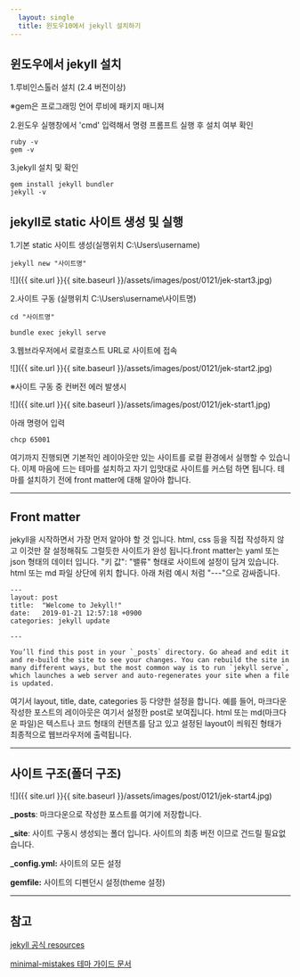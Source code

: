```yaml
---
  layout: single
  title: 윈도우10에서 jekyll 설치하기
---
```




## 윈도우에서 jekyll 설치

1.루비인스톨러 설치 (2.4 버전이상)

[루비 인스톨러 다운로드]: https://rubyinstaller.org/downloads/

   ※gem은 프로그래밍 언어 루비에 패키지 매니져

2.윈도우 실행창에서 'cmd' 입력해서 명령 프롬프트 실행 후 설치 여부 확인

```
ruby -v
gem -v
```

3.jekyll 설치 및 확인

```
gem install jekyll bundler
jekyll -v
```



## jekyll로 static 사이트 생성 및 실행

1.기본 static 사이트 생성(실행위치 C:\Users\username)

```
jekyll new "사이트명"
```

![]({{ site.url }}{{ site.baseurl }}/assets/images/post/0121/jek-start3.jpg)

2.사이트 구동 (실행위치 C:\Users\username\사이트명)

```
cd "사이트명"

bundle exec jekyll serve
```

3.웹브라우저에서 로컬호스트 URL로 사이트에 접속

![]({{ site.url }}{{ site.baseurl }}/assets/images/post/0121/jek-start2.jpg)



※사이트 구동 중 컨버전 에러 발생시 

![]({{ site.url }}{{ site.baseurl }}/assets/images/post/0121/jek-start1.jpg)

아래 명령어 입력

```
chcp 65001
```

여기까지 진행되면 기본적인 레이아웃만 있는 사이트를 로컬 환경에서 실행할 수 있습니다. 이제 마음에 드는 테마를 설치하고 자기 입맛대로 사이트를 커스텀 하면 됩니다. 테마를 설치하기 전에 front matter에 대해 알아야 합니다.

------



## Front matter 

jekyll을 시작하면서 가장 먼저 알아야 할 것 입니다. html, css 등을 직접 작성하지 않고 이것만 잘 설정해줘도 그럴듯한 사이트가 완성 됩니다.front matter는 yaml 또는 json 형태의 데이터 입니다. "키 값": "밸류" 형태로 사이트에 설정이 담겨 있습니다. html 또는 md 파일 상단에 위치 합니다.  아래 처럼 예시 처럼 "---"으로 감싸줍니다.

```
---
layout: post
title:  "Welcome to Jekyll!"
date:   2019-01-21 12:57:18 +0900
categories: jekyll update

---

You’ll find this post in your `_posts` directory. Go ahead and edit it and re-build the site to see your changes. You can rebuild the site in many different ways, but the most common way is to run `jekyll serve`, which launches a web server and auto-regenerates your site when a file is updated.
```

여기서 layout, title, date, categories 등 다양한 설정을 합니다.
예를 들어, 마크다운 작성한 포스트의 레이아웃은  여기서 설정한 post로 보여집니다.
html 또는 md(마크다운 파일)은 텍스트나 코드 형태의 컨텐츠를 담고 있고 설정된 layout이 씌워진 형태가 최종적으로 웹브라우저에 출력됩니다.

------



## 사이트 구조(폴더 구조)

![]({{ site.url }}{{ site.baseurl }}/assets/images/post/0121/jek-start4.jpg)



**_posts**: 마크다운으로 작성한 포스트를 여기에 저장합니다.

**_site**: 사이트 구동시 생성되는 폴더 입니다. 사이트의 최종 버전 이므로 건드릴 필요없습니다. 

**_config.yml:** 사이트의 모든 설정

**gemfile:** 사이트의 디펜던시 설정(theme 설정)

------



## 참고

[jekyll 공식 resources](https://jekyllrb.com/resources/)

[minimal-mistakes 테마 가이드 문서](https://mmistakes.github.io/minimal-mistakes/docs/configuration/#)

